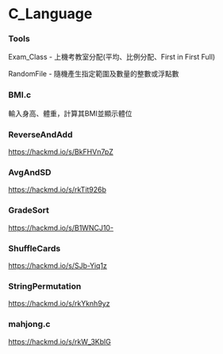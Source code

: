 # C_Language

### Tools
Exam_Class - 上機考教室分配(平均、比例分配、First in First Full)

RandomFile - 隨機產生指定範圍及數量的整數或浮點數

### BMI.c

輸入身高、體重，計算其BMI並顯示體位

### ReverseAndAdd

https://hackmd.io/s/BkFHVn7pZ

### AvgAndSD

https://hackmd.io/s/rkTit926b

### GradeSort

https://hackmd.io/s/B1WNCJ10-

### ShuffleCards

https://hackmd.io/s/SJb-Yiq1z

### StringPermutation

https://hackmd.io/s/rkYknh9yz

### mahjong.c

https://hackmd.io/s/rkW_3KblG
